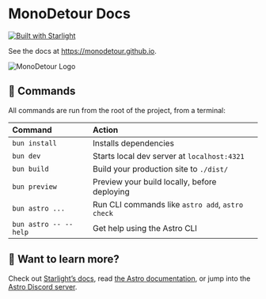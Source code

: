 # MonoDetour Docs

[![Built with Starlight](https://astro.badg.es/v2/built-with-starlight/tiny.svg)](https://starlight.astro.build)

See the docs at <https://monodetour.github.io>.

![MonoDetour Logo](https://raw.githubusercontent.com/MonoDetour/MonoDetour.github.io/refs/heads/main/src/assets/MonoDetour.webp)

## 🧞 Commands

All commands are run from the root of the project, from a terminal:

| Command                   | Action                                           |
| :------------------------ | :----------------------------------------------- |
| `bun install`             | Installs dependencies                            |
| `bun dev`             | Starts local dev server at `localhost:4321`      |
| `bun build`           | Build your production site to `./dist/`          |
| `bun preview`         | Preview your build locally, before deploying     |
| `bun astro ...`       | Run CLI commands like `astro add`, `astro check` |
| `bun astro -- --help` | Get help using the Astro CLI                     |

## 👀 Want to learn more?

Check out [Starlight’s docs](https://starlight.astro.build/), read [the Astro documentation](https://docs.astro.build), or jump into the [Astro Discord server](https://astro.build/chat).
